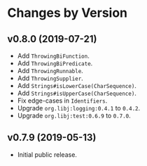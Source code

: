 # Changes by Version

## v0.8.0 (2019-07-21)
* Add `ThrowingBiFunction`.
* Add `ThrowingBiPredicate`.
* Add `ThrowingRunnable`.
* Add `ThrowingSupplier`.
* Add `Strings#isLowerCase(CharSequence)`.
* Add `Strings#isUpperCase(CharSequence)`.
* Fix edge-cases in `Identifiers`.
* Upgrade `org.libj:logging:0.4.1` to `0.4.2`.
* Upgrade `org.libj:test:0.6.9` to `0.7.0`.

## v0.7.9 (2019-05-13)
* Initial public release.